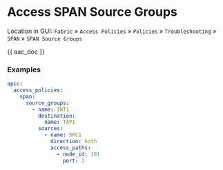 # Access SPAN Source Groups

Location in GUI:
`Fabric` » `Access Policies` » `Policies` » `Troubleshooting` » `SPAN` » `SPAN Source Groups`

{{ aac_doc }}
### Examples

```yaml
apic:
  access_policies:
    span:
      source_groups:
        - name: INT1
          destination:
            name: TAP1
          sources:
            - name: SRC1
              direction: both
              access_paths:
                - node_id: 101
                  port: 1
```

